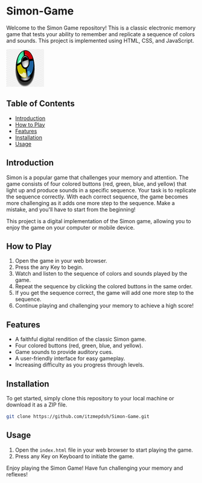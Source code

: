 # Simon-Game

Welcome to the Simon Game repository! This is a classic electronic memory game that tests your ability to remember and replicate a sequence of colors and sounds. This project is implemented using HTML, CSS, and JavaScript.

<img src="./Simon_Electronic_Game.png" width="100" height="100">

## Table of Contents

- [Introduction](#introduction)
- [How to Play](#how-to-play)
- [Features](#features)
- [Installation](#installation)
- [Usage](#usage)

## Introduction

Simon is a popular game that challenges your memory and attention. The game consists of four colored buttons (red, green, blue, and yellow) that light up and produce sounds in a specific sequence. Your task is to replicate the sequence correctly. With each correct sequence, the game becomes more challenging as it adds one more step to the sequence. Make a mistake, and you'll have to start from the beginning!

This project is a digital implementation of the Simon game, allowing you to enjoy the game on your computer or mobile device.

## How to Play

1. Open the game in your web browser.
2. Press the any Key to begin.
3. Watch and listen to the sequence of colors and sounds played by the game.
4. Repeat the sequence by clicking the colored buttons in the same order.
5. If you get the sequence correct, the game will add one more step to the sequence.
6. Continue playing and challenging your memory to achieve a high score!

## Features

- A faithful digital rendition of the classic Simon game.
- Four colored buttons (red, green, blue, and yellow).
- Game sounds to provide auditory cues.
- A user-friendly interface for easy gameplay.
- Increasing difficulty as you progress through levels.

## Installation

To get started, simply clone this repository to your local machine or download it as a ZIP file.

```bash
git clone https://github.com/itzmepdsh/Simon-Game.git
```

## Usage

1. Open the `index.html` file in your web browser to start playing the game.
2. Press any Key on Keyboard to initiate the game.

Enjoy playing the Simon Game! Have fun challenging your memory and reflexes!
